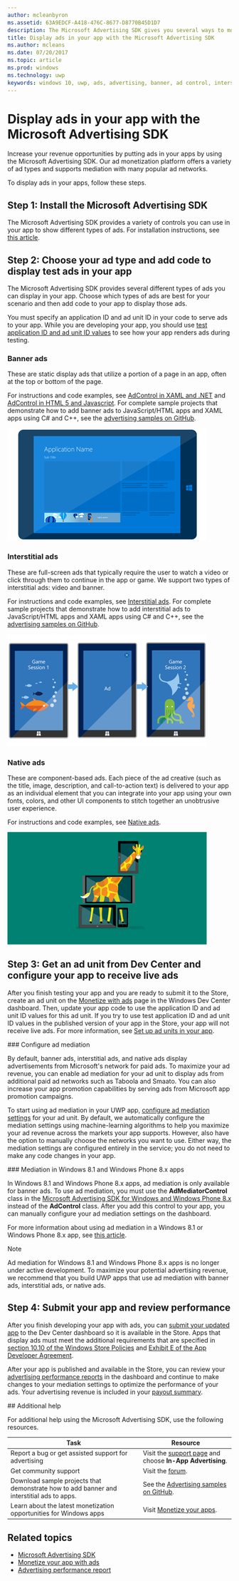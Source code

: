 ```yaml
---
author: mcleanbyron
ms.assetid: 63A9EDCF-A418-476C-8677-D8770B45D1D7
description: The Microsoft Advertising SDK gives you several ways to monetize your app with ads.
title: Display ads in your app with the Microsoft Advertising SDK
ms.author: mcleans
ms.date: 07/20/2017
ms.topic: article
ms.prod: windows
ms.technology: uwp
keywords: windows 10, uwp, ads, advertising, banner, ad control, interstitial
---
```


# Display ads in your app with the Microsoft Advertising SDK

Increase your revenue opportunities by putting ads in your apps by using the Microsoft Advertising SDK. Our ad monetization platform offers a variety of ad types and supports mediation with many popular ad networks.

To display ads in your apps, follow these steps.

## Step 1: Install the Microsoft Advertising SDK

The Microsoft Advertising SDK provides a variety of controls you can use in your app to show different types of ads. For installation instructions, see [this article](install-the-microsoft-advertising-libraries.md).

## Step 2: Choose your ad type and add code to display test ads in your app

The Microsoft Advertising SDK provides several different types of ads you can display in your app. Choose which types of ads are best for your scenario and then add code to your app to display those ads.

You must specify an application ID and ad unit ID in your code to serve ads to your app. While you are developing your app, you should use [test application ID and ad unit ID values](test-mode-values.md) to see how your app renders ads during testing.

### Banner ads

These are static display ads that utilize a portion of a page in an app, often at the top or bottom of the page.

For instructions and code examples, see [AdControl in XAML and .NET](adcontrol-in-xaml-and--net.md) and [AdControl in HTML 5 and Javascript](adcontrol-in-html-5-and-javascript.md). For complete sample projects that demonstrate how to add banner ads to JavaScript/HTML apps and XAML apps using C# and C++, see the [advertising samples on GitHub](http://aka.ms/githubads).

![addreferences](images/banner-ad.png)

### Interstitial ads

These are full-screen ads that typically require the user to watch a video or click through them to continue in the app or game. We support two types of interstitial ads: video and banner.

For instructions and code examples, see [Interstitial ads](interstitial-ads.md). For complete sample projects that demonstrate how to add interstitial ads to JavaScript/HTML apps and XAML apps using C# and C++, see the [advertising samples on GitHub](http://aka.ms/githubads).

![addreferences](images/interstitial-ad.png)

### Native ads

These are component-based ads. Each piece of the ad creative (such as the title, image, description, and call-to-action text) is delivered to your app as an individual element that you can integrate into your app using your own fonts, colors, and other UI components to stitch together an unobtrusive user experience.

For instructions and code examples, see [Native ads](native-ads.md).

![addreferences](images/native-ad.png)

## Step 3: Get an ad unit from Dev Center and configure your app to receive live ads

After you finish testing your app and you are ready to submit it to the Store, create an ad unit on the [Monetize with ads](../publish/monetize-with-ads.md) page in the Windows Dev Center dashboard. Then, update your app code to use the application ID and ad unit ID values for this ad unit. If you try to use test application ID and ad unit ID values in the published version of your app in the Store, your app will not receive live ads. For more information, see [Set up ad units in your app](set-up-ad-units-in-your-app.md).

<span id="ad-mediation"/>
### Configure ad mediation

By default, banner ads, interstitial ads, and native ads display advertisements from Microsoft's network for paid ads. To maximize your ad revenue, you can enable ad mediation for your ad unit to display ads from additional paid ad networks such as Taboola and Smaato. You can also increase your app promotion capabilities by serving ads from Microsoft app promotion campaigns.

To start using ad mediation in your UWP app, [configure ad mediation settings](../publish/monetize-with-ads.md#mediation) for your ad unit. By default, we automatically configure the mediation settings using machine-learning algorithms to help you maximize your ad revenue across the markets your app supports. However, also have the option to manually choose the networks you want to use. Either way, the mediation settings are configured entirely in the service; you do not need to make any code changes in your app.    

<span id="8.x-mediation"/>
### Mediation in Windows 8.1 and Windows Phone 8.x apps

In Windows 8.1 and Windows Phone 8.x apps, ad mediation is only available for banner ads. To use ad mediation, you must use the **AdMediatorControl** class in the [Microsoft Advertising SDK for Windows and Windows Phone 8.x](http://aka.ms/store-8-sdk) instead of the **AdControl** class. After you add this control to your app, you can manually configure your ad mediation settings on the dashboard.

For more information about using ad mediation in a Windows 8.1 or Windows Phone 8.x app, see [this article](https://msdn.microsoft.com/library/windows/apps/xaml/dn864359.aspx).

> [!NOTE]
> Ad mediation for Windows 8.1 and Windows Phone 8.x apps is no longer under active development. To maximize your potential advertising revenue, we recommend that you build UWP apps that use ad mediation with banner ads, interstitial ads, or native ads.

## Step 4: Submit your app and review performance

After you finish developing your app with ads, you can [submit your updated app](https://msdn.microsoft.com/windows/uwp/publish/app-submissions) to the Dev Center dashboard so it is available in the Store. Apps that display ads must meet the additional requirements that are specified in [section 10.10 of the Windows Store Policies](https://msdn.microsoft.com/library/windows/apps/dn764944.aspx#pol_10_10) and [Exhibit E of the App Developer Agreement](https://msdn.microsoft.com/library/windows/apps/hh694058.aspx).

After your app is published and available in the Store, you can review your [advertising performance reports](../publish/advertising-performance-report.md) in the dashboard and continue to make changes to your mediation settings to optimize the performance of your ads. Your advertising revenue is included in your [payout summary](../publish/payout-summary.md).

<span id="additional-help" />
## Additional help

For additional help using the Microsoft Advertising SDK, use the following resources.

|  Task    | Resource |               
|----------|-------|
| Report a bug or get assisted support for advertising     | Visit the [support page](https://go.microsoft.com/fwlink/p/?LinkId=331508) and choose **In-App Advertising**.        |
| Get community support     | Visit the [forum](http://go.microsoft.com/fwlink/p/?LinkId=401266).       |
| Download sample projects that demonstrate how to add banner and interstitial ads to apps.     | See the [Advertising samples on GitHub](http://aka.ms/githubads).       |
| Learn about the latest monetization opportunities for Windows apps     | Visit [Monetize your apps](https://developer.microsoft.com/store/monetize).        |

## Related topics

* [Microsoft Advertising SDK](http://aka.ms/ads-sdk-uwp)
* [Monetize your app with ads](http://go.microsoft.com/fwlink/p/?LinkId=699559)
* [Advertising performance report](../publish/advertising-performance-report.md)

